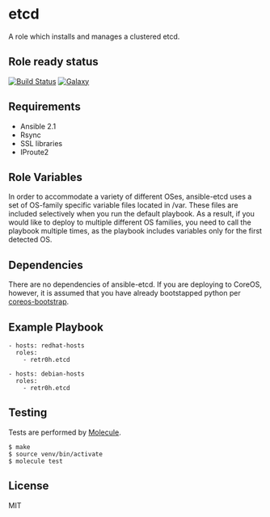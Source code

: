etcd
====

A role which installs and manages a clustered etcd.

Role ready status
-----------------

[![Build Status](http://img.shields.io/travis/retr0h/ansible-etcd.svg?style=flat-square)](https://travis-ci.org/retr0h/ansible-etcd)
[![Galaxy](http://img.shields.io/badge/galaxy-ansible--etcd-blue.svg?style=flat-square)](https://galaxy.ansible.com/list#/roles/1206)

Requirements
------------

* Ansible 2.1
* Rsync
* SSL libraries
* IProute2

Role Variables
--------------

In order to accommodate a variety of different OSes, ansible-etcd uses a set of OS-family
specific variable files located in /var.  These files are included selectively when you run
the default playbook.  As a result, if you would like to deploy to multiple different OS families,
you need to call the playbook multiple times, as the playbook includes variables only for the
first detected OS.

Dependencies
------------

There are no dependencies of ansible-etcd.  If you are deploying to CoreOS, however, it is assumed
that you have already bootstapped python per [coreos-bootstrap](https://github.com/defunctzombie/ansible-coreos-bootstrap).

Example Playbook
----------------

    - hosts: redhat-hosts
      roles:
        - retr0h.etcd

    - hosts: debian-hosts
      roles:
        - retr0h.etcd

Testing
-------

Tests are performed by [Molecule](http://molecule.readthedocs.org/en/latest/).

    $ make
    $ source venv/bin/activate
    $ molecule test

License
-------

MIT
